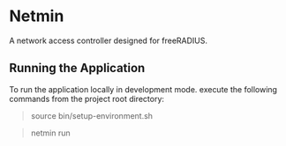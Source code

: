 # Netmin

A network access controller designed for freeRADIUS.

## Running the Application

To run the application locally in development mode. execute the following commands from the project root directory:

> source bin/setup-environment.sh

> netmin run
